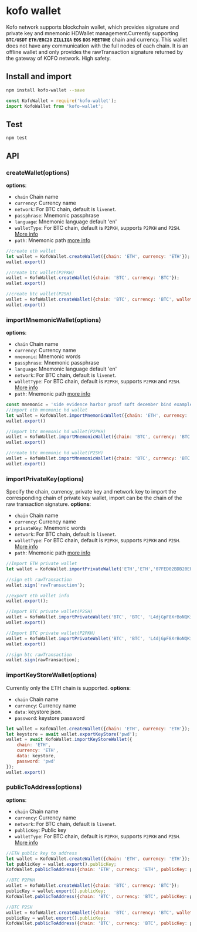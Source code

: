 # kofo wallet
Kofo network supports blockchain wallet, which provides signature and private key and mnemonic HDWallet management.Currently supporting **`BTC/USDT`** **`ETH/ERC20`** **`ZILLIQA`** **`EOS`** **`BOS`** **`MEETONE`** chain and currency.
This wallet does not have any communication with the full nodes of each chain. It is an offline wallet and only provides the rawTransaction signature returned by the gateway of KOFO network. High safety.

## Install and import

```bash
npm install kofo-wallet --save
```
```js
const KofoWallet = require('kofo-wallet');
import KofoWallet from 'kofo-wallet';
```

## Test
```
npm test
```

## API
### createWallet(options)
**options**:
* `chain` Chain name
* `currency`: Currency name
* `network`: For BTC chain, default is `livenet`.
* `passphrase`: Mnemonic passphrase
* `language`: Mnemonic language default 'en'
* `walletType`: For BTC chain, default is `P2PKH`, supports `P2PKH` and `P2SH`. [More info](https://en.bitcoin.it/wiki/Address)
* `path`: Mnemonic path [more info](https://github.com/bitcoin/bips/blob/master/bip-0044.mediawiki)
```js
//create eth wallet
let wallet = KofoWallet.createWallet({chain: 'ETH', currency: 'ETH'});
wallet.export()

//create btc wallet(P2PKH)
wallet = KofoWallet.createWallet({chain: 'BTC', currency: 'BTC'});
wallet.export()

//create btc wallet(P2SH)
wallet = KofoWallet.createWallet({chain: 'BTC', currency: 'BTC', walletType: 'P2SH'});
wallet.export()
```


### importMnemonicWallet(options)
**options**:
* `chain` Chain name
* `currency`: Currency name
* `mnemonic`: Mnemonic words
* `passphrase`: Mnemonic passphrase
* `language`: Mnemonic language default 'en'
* `network`: For BTC chain, default is `livenet`.
* `walletType`: For BTC chain, default is `P2PKH`, supports `P2PKH` and `P2SH`. [More info](https://en.bitcoin.it/wiki/Address)
* `path`: Mnemonic path [more info](https://github.com/bitcoin/bips/blob/master/bip-0044.mediawiki)
```js
const mnemonic = 'side evidence harbor proof soft december bind example immense give cancel oven';
//import eth mnemonic hd wallet
let wallet = KofoWallet.importMnemonicWallet({chain: 'ETH', currency: 'ETH', mnemonic: mnemonic});
wallet.export()

//import btc mnemonic hd wallet(P2PKH)
wallet = KofoWallet.importMnemonicWallet({chain: 'BTC', currency: 'BTC', mnemonic:mnemonic});
wallet.export()

//create btc mnemonic hd wallet(P2SH)
wallet = KofoWallet.importMnemonicWallet({chain: 'BTC', currency: 'BTC',mnemonic: mnemonic, walletType: 'P2SH'});
wallet.export()
```

### importPrivateKey(options)
Specify the chain, currency, private key and network key to import the corresponding chain of private key wallet, import can be the chain of the raw transaction signature.
**options**:
* `chain` Chain name
* `currency`: Currency name
* `privateKey`: Mnemonic words
* `network`: For BTC chain, default is `livenet`.
* `walletType`: For BTC chain, default is `P2PKH`, supports `P2PKH` and `P2SH`. [More info](https://en.bitcoin.it/wiki/Address)
* `path`: Mnemonic path [more info](https://github.com/bitcoin/bips/blob/master/bip-0044.mediawiki)
```js
//Import ETH private wallet
let wallet = KofoWallet.importPrivateWallet('ETH','ETH','07FED02BDB20EFE5297445472E2AD0647C9E288A5E28A4E0C7C18CEEFC09B470');

//sign eth rawTransaction
wallet.sign('rawTransaction');

//export eth wallet info
wallet.export();

//Import BTC private wallet(P2SH)
wallet = KofoWallet.importPrivateWallet('BTC', 'BTC', 'L4djGpF8XrBoNQKitkT4S398Q8NijEzcdWayGPCS4hXnMDMTfbk2', 'P2SH');
wallet.export()

//Import BTC private wallet(P2PKH)
wallet = KofoWallet.importPrivateWallet('BTC', 'BTC', 'L4djGpF8XrBoNQKitkT4S398Q8NijEzcdWayGPCS4hXnMDMTfbk2');
wallet.export()

//sign btc rawTransaction
wallet.sign(rawTransaction);
```

### importKeyStoreWallet(options)
Currently only the ETH chain is supported.
**options**:
* `chain` Chain name
* `currency`: Currency name
* `data`: keystore json.
* `password`: keystore password
```js
let wallet = KofoWallet.createWallet({chain: 'ETH', currency: 'ETH'});
let keystore = await wallet.exportKeyStore('pwd');
wallet = await KofoWallet.importKeyStoreWallet({
    chain: 'ETH',
    currency: 'ETH',
    data: keystore,
    password: 'pwd'
});
wallet.export()
```
### publicToAddress(options)
**options**:
* `chain` Chain name
* `currency`: Currency name
* `network`: For BTC chain, default is `livenet`.
* `publicKey`: Public key
* `walletType`: For BTC chain, default is `P2PKH`, supports `P2PKH` and `P2SH`. [More info](https://en.bitcoin.it/wiki/Address)
```js
//ETH public key to address
let wallet = KofoWallet.createWallet({chain: 'ETH', currency: 'ETH'});
let publicKey = wallet.export().publicKey;
KofoWallet.publicToAddress({chain: 'ETH', currency: 'ETH', publicKey: publicKey})

//BTC P2PKH
wallet = KofoWallet.createWallet({chain: 'BTC', currency: 'BTC'});
publicKey = wallet.export().publicKey;
KofoWallet.publicToAddress({chain: 'BTC', currency: 'BTC', publicKey: publicKey})

//BTC P2SH
wallet = KofoWallet.createWallet({chain: 'BTC', currency: 'BTC', walletType: 'P2SH'});
publicKey = wallet.export().publicKey;
KofoWallet.publicToAddress({chain: 'BTC', currency: 'BTC', publicKey: publicKey, walletType: 'P2SH'})
```